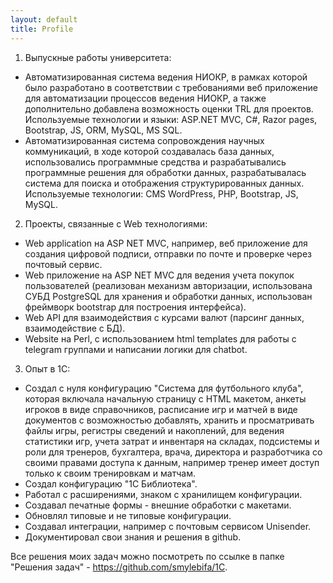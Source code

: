 ```yaml
---
layout: default
title: Profile
---
```


1. Выпускные работы университета:
- Автоматизированная система ведения НИОКР, в рамках которой было разработано в соответствии с требованиями веб приложение для автоматизации процессов ведения НИОКР, а также дополнительно добавлена возможность оценки TRL для проектов. Используемые технологии и языки: ASP.NET MVC, C#, Razor pages, Bootstrap, JS, ORM, MySQL, MS SQL.
- Автоматизированная система сопровождения научных коммуникаций, в ходе которой создавалась база данных, использовались программные средства и разрабатывались программные решения для обработки данных, разрабатывалась система для поиска и отображения структурированных данных. Используемые технологии: CMS WordPress, PHP, Bootstrap, JS, MySQL.

2. Проекты, связанные с Web технологиями:
- Web application на ASP NET MVC, например, веб приложение для создания цифровой подписи, отправки по почте и проверке через почтовый сервис.
- Web приложение на ASP NET MVC для ведения учета покупок пользователей (реализован механизм авторизации, использована СУБД PostgreSQL для хранения и обработки данных, использован фреймворк bootstrap для построения интерфейса).
- Web API для взаимодействия с курсами валют (парсинг данных, взаимодействие с БД).
- Website на Perl, с использованием html templates для работы с telegram группами и написании логики для chatbot.

3. Опыт в 1С:
- Создал с нуля конфигурацию "Система для футбольного клуба", которая включала начальную страницу с HTML макетом, анкеты игроков в виде справочников, расписание игр и матчей в виде документов с возможностью добавлять, хранить и просматривать файлы игры, регистры сведений и накоплений, для ведения статистики игр, учета затрат и инвентаря на складах, подсистемы и роли для тренеров, бухгалтера, врача, директора и разработчика со своими правами доступа к данным, например тренер имеет доступ только к своим тренировкам и матчам. 
- Создал конфигурацию "1С Библиотека".
- Работал с расширениями, знаком с хранилищем конфигурации.
- Создавал печатные формы - внешние обработки с макетами.
- Обновлял типовые и не типовые конфигурации.
- Создавал интеграции, например с почтовым сервисом Unisender.
- Документировал свои знания и решения в github.

Все решения моих задач можно посмотреть по ссылке в папке "Решения задач" - https://github.com/smylebifa/1C.
